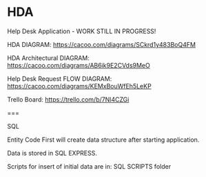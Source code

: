 HDA
===

Help Desk Application - WORK STILL IN PROGRESS!

HDA DIAGRAM:
https://cacoo.com/diagrams/SCkrd1y483BoQ4FM

HDA Architectural DIAGRAM:
https://cacoo.com/diagrams/AB6ik9E2CVds9MeO

Help Desk Request FLOW DIAGRAM:
https://cacoo.com/diagrams/KEMxBouWfEh5LeKP

Trello Board:
https://trello.com/b/7Nl4CZGi

===

SQL

Entity Code First will create data structure after starting application.

Data is stored in SQL EXPRESS.

Scripts for insert of initial data are in: SQL SCRIPTS folder
